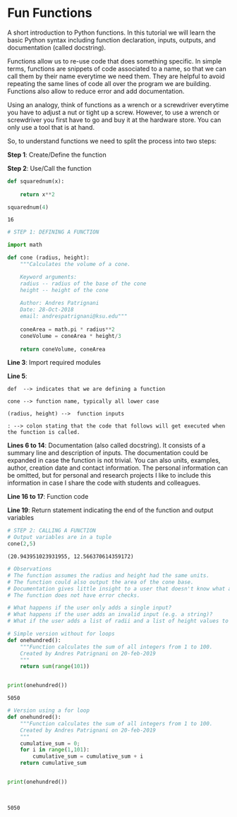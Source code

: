 
# Fun Functions

A short introduction to Python functions. In this tutorial we will learn the basic Python syntax including function declaration, inputs, outputs, and documentation (called docstring).

Functions allow us to re-use code that does something specific. In simple terms, functions are snippets of code associated to a name, so that we can call them by their name everytime we need them. They are helpful to avoid repeating the same lines of code all over the program we are building. Functions also allow to reduce error and add documentation.

Using an analogy, think of functions as a wrench or a screwdriver everytime you have to adjust a nut or tight up a screw. However, to use a wrench or screwdriver you first have to go and buy it at the hardware store. You can only use a tool that is at hand.

So, to understand functions we need to split the process into two steps:

**Step 1**: Create/Define the function

**Step 2**: Use/Call the function



```python
def squarednum(x):
    
    return x**2

squarednum(4)
```




    16




```python
# STEP 1: DEFINING A FUNCTION

import math

def cone (radius, height):
    """Calculates the volume of a cone.

    Keyword arguments:
    radius -- radius of the base of the cone
    height -- height of the cone
    
    Author: Andres Patrignani
    Date: 28-Oct-2018
    email: andrespatrignani@ksu.edu"""
    
    coneArea = math.pi * radius**2
    coneVolume = coneArea * height/3
    
    return coneVolume, coneArea
```

**Line 3**: Import required modules

**Line 5**:

    def  --> indicates that we are defining a function

    cone --> function name, typically all lower case

    (radius, height) -->  function inputs

    : --> colon stating that the code that follows will get executed when the function is called.
                      
**Lines 6 to 14**: Documentation (also called docstring). It consists of a summary line and description of inputs. The documentation could be expanded in case the function is not trivial. You can also units, examples, author, creation date and contact information. The personal information can be omitted, but for personal and research projects I like to include this information in case I share the code with students and colleagues.

**Line 16 to 17**: Function code

**Line 19**: Return statement indicating the end of the function and output variables


```python
# STEP 2: CALLING A FUNCTION
# Output variables are in a tuple
cone(2,5)
```




    (20.943951023931955, 12.566370614359172)




```python
# Observations
# The function assumes the radius and height had the same units.
# The function could also output the area of the cone base.
# Documentation gives little insight to a user that doesn't know what a cone is.
# The function does not have error checks. 

# What happens if the user only adds a single input?
# What happens if the user adds an invalid input (e.g. a string)?
# What if the user adds a list of radii and a list of height values to calculate the volume of multiple cones?

```


```python
# Simple version without for loops
def onehundred():
    """Function calculates the sum of all integers from 1 to 100.
    Created by Andres Patrignani on 20-feb-2019
    """
    return sum(range(101))


print(onehundred())
```

    5050



```python
# Version using a for loop
def onehundred():
    """Function calculates the sum of all integers from 1 to 100.
    Created by Andres Patrignani on 20-feb-2019
    """
    cumulative_sum = 0;
    for i in range(1,101):
        cumulative_sum = cumulative_sum + i
    return cumulative_sum


print(onehundred())
    
    
```

    5050

